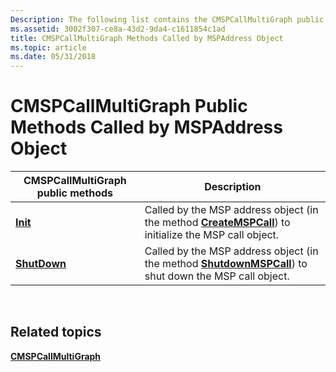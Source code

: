 ```yaml
---
Description: The following list contains the CMSPCallMultiGraph public methods called by the MSPAddress object.
ms.assetid: 3002f307-ce8a-43d2-9da4-c1611854c1ad
title: CMSPCallMultiGraph Methods Called by MSPAddress Object
ms.topic: article
ms.date: 05/31/2018
---
```


# CMSPCallMultiGraph Public Methods Called by MSPAddress Object



| CMSPCallMultiGraph public methods               | Description                                                                                                                                |
|-------------------------------------------------|--------------------------------------------------------------------------------------------------------------------------------------------|
| [**Init**](/windows/desktop/api/Mspcall/nf-mspcall-cmspcallmultigraph-init)         | Called by the MSP address object (in the method [**CreateMSPCall**](/windows/desktop/api/msp/nf-msp-itmspaddress-createmspcall)) to initialize the MSP call object.    |
| [**ShutDown**](/windows/desktop/api/Mspcall/nf-mspcall-cmspcallmultigraph-shutdown) | Called by the MSP address object (in the method [**ShutdownMSPCall**](/windows/desktop/api/msp/nf-msp-itmspaddress-shutdownmspcall)) to shut down the MSP call object. |



 

## Related topics

<dl> <dt>

[**CMSPCallMultiGraph**](/windows/desktop/api/Mspcall/nl-mspcall-cmspcallmultigraph)
</dt> </dl>

 

 



